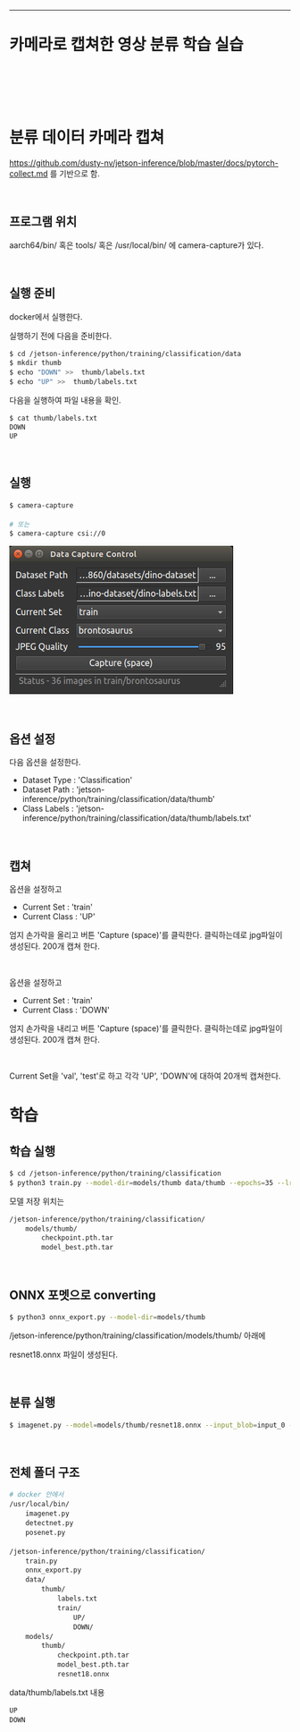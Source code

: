 
-----
# 카메라로 캡쳐한 영상 분류 학습 실습
<br><br><br><br>


# 분류 데이터 카메라 캡쳐

https://github.com/dusty-nv/jetson-inference/blob/master/docs/pytorch-collect.md 를 기반으로 함.

<br>

## 프로그램 위치

aarch64/bin/ 혹은  tools/ 혹은 /usr/local/bin/ 에 camera-capture가 있다.

<br>

## 실행 준비

docker에서 실행한다.

실행하기 전에 다음을 준비한다.

```bash
$ cd /jetson-inference/python/training/classification/data
$ mkdir thumb
$ echo "DOWN" >>  thumb/labels.txt
$ echo "UP" >>  thumb/labels.txt
```

다음을 실행하여 파일 내용을 확인.
```
$ cat thumb/labels.txt
DOWN
UP
```

<br>

## 실행

```bash
$ camera-capture

# 또는
$ camera-capture csi://0
```

![Untitled](images/image3.png)

<br>

## 옵션 설정

다음 옵션을 설정한다.

- Dataset Type : 'Classification'
- Dataset Path : 'jetson-inference/python/training/classification/data/thumb'
- Class Labels : 'jetson-inference/python/training/classification/data/thumb/labels.txt'

<br>

## 캡쳐

옵션을 설정하고

- Current Set : 'train'
- Current Class : 'UP'

엄지 손가락을 올리고 버튼 'Capture (space)'를 클릭한다. 클릭하는데로 jpg파일이 생성된다.
200개 캡쳐 한다.

<br>

옵션을 설정하고

- Current Set : 'train'
- Current Class : 'DOWN'

엄지 손가락을 내리고 버튼 'Capture (space)'를 클릭한다. 클릭하는데로 jpg파일이 생성된다.
200개 캡쳐 한다.

<br>

Current Set을 'val', 'test'로 하고 각각 'UP', 'DOWN'에 대하여 20개씩 캡쳐한다.


# 학습


## 학습 실행

```bash
$ cd /jetson-inference/python/training/classification
$ python3 train.py --model-dir=models/thumb data/thumb --epochs=35 --lr=0.001
```

모델 저장 위치는 

```bash
/jetson-inference/python/training/classification/
	models/thumb/
		checkpoint.pth.tar
		model_best.pth.tar
```

<br>

## ONNX 포멧으로 converting

```bash
$ python3 onnx_export.py --model-dir=models/thumb
```

/jetson-inference/python/training/classification/models/thumb/ 아래에 

resnet18.onnx 파일이 생성된다.

<br>

## 분류 실행

```bash
$ imagenet.py --model=models/thumb/resnet18.onnx --input_blob=input_0 --output_blob=output_0 --labels=data/thumb/labels.txt csi://0
```
<br>

## 전체 폴더 구조

```bash
# docker 안에서
/usr/local/bin/
	imagenet.py
	detectnet.py
	posenet.py

/jetson-inference/python/training/classification/
	train.py
	onnx_export.py
	data/
		thumb/
			labels.txt
			train/
				UP/
				DOWN/
	models/
		thumb/
			checkpoint.pth.tar
			model_best.pth.tar
			resnet18.onnx
```

data/thumb/labels.txt 내용

```bash
UP
DOWN
```

<br>
